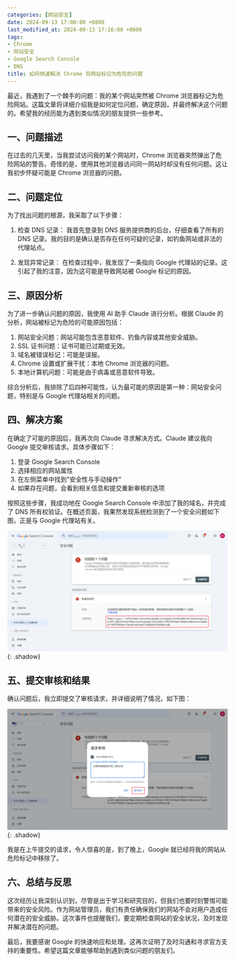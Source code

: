 ```yaml
---
categories: [网站安全]
date: 2024-09-13 17:00:00 +0800
last_modified_at: 2024-09-13 17:16:00 +0800
tags:
- Chrome
- 网站安全
- Google Search Console
- DNS
title: 如何快速解决 Chrome 将网站标记为危险的问题
---
```


最近，我遇到了一个棘手的问题：我的某个网站突然被 Chrome 浏览器标记为危险网站。这篇文章将详细介绍我是如何定位问题，确定原因，并最终解决这个问题的。希望我的经历能为遇到类似情况的朋友提供一些参考。

## 一、问题描述

在过去的几天里，当我尝试访问我的某个网站时，Chrome 浏览器突然弹出了危险网站的警告。奇怪的是，使用其他浏览器访问同一网站时却没有任何问题。这让我初步怀疑可能是 Chrome 浏览器的问题。

## 二、问题定位

为了找出问题的根源，我采取了以下步骤：

1. 检查 DNS 记录：
   我首先登录到 DNS 服务提供商的后台，仔细查看了所有的 DNS 记录。我的目的是确认是否存在任何可疑的记录，如钓鱼网站或非法的代理站点。

2. 发现异常记录：
   在检查过程中，我发现了一条指向 Google 代理站的记录。这引起了我的注意，因为这可能是导致网站被 Google 标记的原因。

## 三、原因分析

为了进一步确认问题的原因，我使用 AI 助手 Claude 进行分析。根据 Claude 的分析，网站被标记为危险的可能原因包括：

1. 网站安全问题：网站可能包含恶意软件、钓鱼内容或其他安全威胁。
2. SSL 证书问题：证书可能已过期或无效。
3. 域名被错误标记：可能是误报。
4. Chrome 设置或扩展干扰：本地 Chrome 浏览器的问题。
5. 本地计算机问题：可能是由于病毒或恶意软件导致。

综合分析后，我排除了后四种可能性，认为最可能的原因是第一种：网站安全问题，特别是与 Google 代理站相关的问题。

## 四、解决方案

在确定了可能的原因后，我再次向 Claude 寻求解决方式。Claude 建议我向 Google 提交审核请求。具体步骤如下：

1. 登录 Google Search Console
2. 选择相应的网站属性
3. 在左侧菜单中找到"安全性与手动操作"
4. 如果存在问题，会看到相关信息和提交重新审核的选项

按照这些步骤，我成功地在 Google Search Console 中添加了我的域名，并完成了 DNS 所有权验证。在概述页面，我果然发现系统检测到了一个安全问题如下图，正是与 Google 代理站有关。

![查看安全问题](/img/image-20240913172126304.png){: .shadow}

## 五、提交审核和结果

确认问题后，我立即提交了审核请求，并详细说明了情况，如下图：

![提交审核请求](/img/image-20240913172235261.png){: .shadow}

我是在上午提交的请求，令人惊喜的是，到了晚上，Google 就已经将我的网站从危险标记中移除了。

## 六、总结与反思

这次经历让我深刻认识到，尽管是出于学习和研究目的，但我们也要时刻警惕可能带来的安全风险。作为网站管理员，我们有责任确保我们的网站不会对用户造成任何潜在的安全威胁。这次事件也提醒我们，要定期检查网站的安全状况，及时发现并解决潜在的问题。

最后，我要感谢 Google 的快速响应和处理。这再次证明了及时沟通和寻求官方支持的重要性。希望这篇文章能够帮助到遇到类似问题的朋友们。
